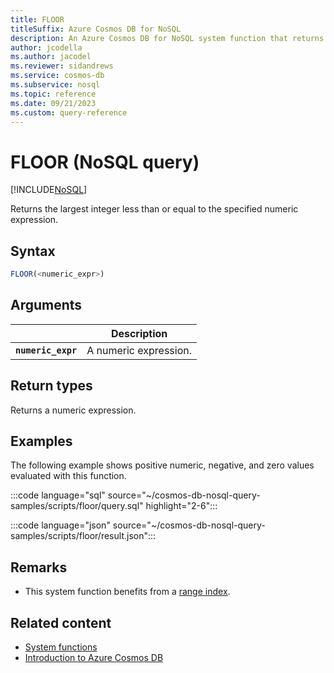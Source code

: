 ```yaml
---
title: FLOOR
titleSuffix: Azure Cosmos DB for NoSQL
description: An Azure Cosmos DB for NoSQL system function that returns return the largest integer less than or equal to the specified numeric expression
author: jcodella
ms.author: jacodel
ms.reviewer: sidandrews
ms.service: cosmos-db
ms.subservice: nosql
ms.topic: reference
ms.date: 09/21/2023
ms.custom: query-reference
---
```


# FLOOR (NoSQL query)

[!INCLUDE[NoSQL](../../includes/appliesto-nosql.md)]

Returns the largest integer less than or equal to the specified numeric expression.  
  
## Syntax
  
```sql
FLOOR(<numeric_expr>)  
```

## Arguments

| | Description |
| --- | --- |
| **`numeric_expr`** | A numeric expression. |

## Return types

Returns a numeric expression.  
  
## Examples

The following example shows positive numeric, negative, and zero values evaluated with this function.  

:::code language="sql" source="~/cosmos-db-nosql-query-samples/scripts/floor/query.sql" highlight="2-6":::  

:::code language="json" source="~/cosmos-db-nosql-query-samples/scripts/floor/result.json":::

## Remarks

- This system function benefits from a [range index](../../index-policy.md#includeexclude-strategy).

## Related content

- [System functions](system-functions.yml)
- [Introduction to Azure Cosmos DB](../../introduction.md)
